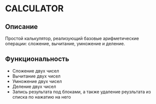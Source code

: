 # CALCULATOR

## Описание
Простой калькулятор, реализующий базовые арифметические операции: сложение, вычитание, умножение и деление.

## Функциональность
- Сложение двух чисел
- Вычитание двух чисел
- Умножение двух чисел
- Деление двух чисел
- Запись результата под блоками, а также удаление реузльтата из списка по нажатию на него